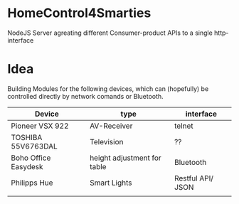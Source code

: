 # HomeControl4Smarties
NodeJS Server agreating different Consumer-product APIs to a single http-interface


# Idea
Building Modules for the following devices, which can (hopefully) be controlled directly by network comands or Bluetooth.

| Device               | type                        | interface          |
|----------------------|-----------------------------|--------------------|
| Pioneer VSX 922      | AV-Receiver                 | telnet             |
| TOSHIBA 55V6763DAL   | Television                  | ??                 |
| Boho Office Easydesk | height adjustment for table | Bluetooth          |
| Philipps Hue         | Smart Lights                | Restful API/  JSON |
|                      |                             |                    |
